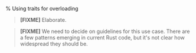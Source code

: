 % Using traits for overloading

> **[FIXME]** Elaborate.

> **[FIXME]** We need to decide on guidelines for this use case. There are a few
> patterns emerging in current Rust code, but it's not clear how widespread they
> should be.
